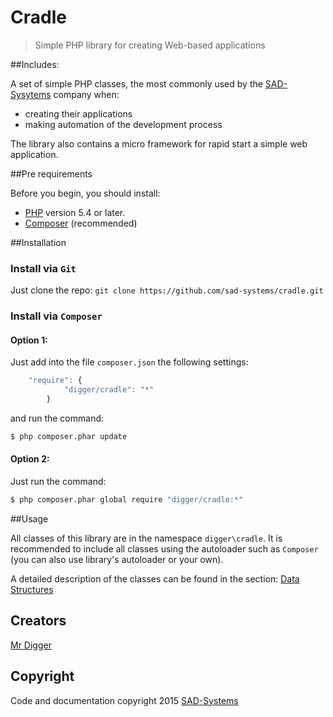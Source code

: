 # Cradle

> Simple PHP library for creating Web-based applications

##Includes:

A set of simple PHP classes, the most commonly used by the [SAD-Sysytems](http://sad-systems.ru) company
when:

 * creating their applications
 * making automation of the development process

The library also contains a micro framework for rapid start a simple web application.

##Pre requirements

Before you begin, you should install:

 * [PHP](http://php.net/downloads.php) version 5.4 or later.
 * [Composer](https://getcomposer.org) (recommended)

##Installation

### Install via `Git`

Just clone the repo: `git clone https://github.com/sad-systems/cradle.git`

### Install via `Composer`

#### Option 1:

Just add into the file `composer.json` the following settings:

~~~js
    "require": {
            "digger/cradle": "*"
        }
~~~

and run the command:

~~~sh
$ php composer.phar update
~~~

#### Option 2:

Just run the command:

~~~sh
$ php composer.phar global require "digger/cradle:*"
~~~

##Usage

All classes of this library are in the namespace `digger\cradle`.
It is recommended to include all classes using the autoloader such as `Composer` (you can also use
library's autoloader or your own).

A detailed description of the classes can be found in the section:
[Data Structures](http://sad-systems.ru/projects/cradle/doc/phpdoc/annotated.html)


## Creators

[Mr Digger](mailto://mrdigger@mail.ru)

## Copyright

Code and documentation copyright 2015 [SAD-Systems](http://sad-systems.ru) 

